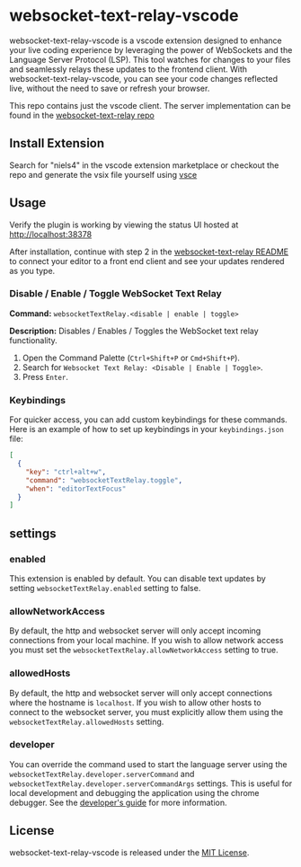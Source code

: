 # websocket-text-relay-vscode

websocket-text-relay-vscode is a vscode extension designed to enhance your live coding experience by leveraging the power of WebSockets and the Language Server Protocol (LSP).
This tool watches for changes to your files and seamlessly relays these updates to the frontend client.
With websocket-text-relay-vscode, you can see your code changes reflected live, without the need to save or refresh your browser.

This repo contains just the vscode client. The server implementation can be found in the [websocket-text-relay repo](https://github.com/niels4/websocket-text-relay)

## Install Extension

Search for "niels4" in the vscode extension marketplace or checkout the repo and generate the vsix file yourself using [vsce](https://code.visualstudio.com/api/working-with-extensions/publishing-extension#vsce)

## Usage

Verify the plugin is working by viewing the status UI hosted at [http://localhost:38378](http://localhost:38378)

After installation, continue with step 2 in the [websocket-text-relay README](https://github.com/niels4/websocket-text-relay)
to connect your editor to a front end client and see your updates rendered as you type.

### Disable / Enable / Toggle WebSocket Text Relay

**Command:** `websocketTextRelay.<disable | enable | toggle>`

**Description:** Disables / Enables / Toggles the WebSocket text relay functionality.

1. Open the Command Palette (`Ctrl+Shift+P` or `Cmd+Shift+P`).
2. Search for `Websocket Text Relay: <Disable | Enable | Toggle>`.
3. Press `Enter`.

### Keybindings

For quicker access, you can add custom keybindings for these commands. Here is an example of how to set up keybindings in your `keybindings.json` file:

```json
[
  {
    "key": "ctrl+alt+w",
    "command": "websocketTextRelay.toggle",
    "when": "editorTextFocus"
  }
]
```

## settings

### enabled

This extension is enabled by default. You can disable text updates by setting `websocketTextRelay.enabled` setting to false.

### allowNetworkAccess

By default, the http and websocket server will only accept incoming connections from your local machine. If you
wish to allow network access you must set the `websocketTextRelay.allowNetworkAccess` setting to true.

### allowedHosts

By default, the http and websocket server will only accept connections where the hostname is `localhost`. If you wish
to allow other hosts to connect to the websocket server, you must explicitly allow them using the `websocketTextRelay.allowedHosts` setting.

### developer

You can override the command used to start the language server using the `websocketTextRelay.developer.serverCommand` and `websocketTextRelay.developer.serverCommandArgs` settings. This is useful for local
development and debugging the application using the chrome debugger. See the [developer's guide](https://github.com/niels4/websocket-text-relay/blob/main/docs/dev-getting-started.md) for more information.

## License

websocket-text-relay-vscode is released under the [MIT License](LICENSE).
